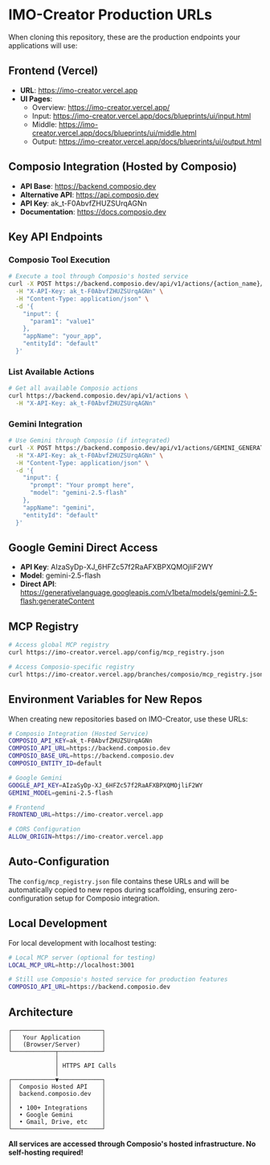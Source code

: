 # IMO-Creator Production URLs

When cloning this repository, these are the production endpoints your applications will use:

## Frontend (Vercel)
- **URL**: https://imo-creator.vercel.app
- **UI Pages**:
  - Overview: https://imo-creator.vercel.app/
  - Input: https://imo-creator.vercel.app/docs/blueprints/ui/input.html
  - Middle: https://imo-creator.vercel.app/docs/blueprints/ui/middle.html
  - Output: https://imo-creator.vercel.app/docs/blueprints/ui/output.html

## Composio Integration (Hosted by Composio)
- **API Base**: https://backend.composio.dev
- **Alternative API**: https://api.composio.dev
- **API Key**: ak_t-F0AbvfZHUZSUrqAGNn
- **Documentation**: https://docs.composio.dev

## Key API Endpoints

### Composio Tool Execution
```bash
# Execute a tool through Composio's hosted service
curl -X POST https://backend.composio.dev/api/v1/actions/{action_name}/execute \
  -H "X-API-Key: ak_t-F0AbvfZHUZSUrqAGNn" \
  -H "Content-Type: application/json" \
  -d '{
    "input": {
      "param1": "value1"
    },
    "appName": "your_app",
    "entityId": "default"
  }'
```

### List Available Actions
```bash
# Get all available Composio actions
curl https://backend.composio.dev/api/v1/actions \
  -H "X-API-Key: ak_t-F0AbvfZHUZSUrqAGNn"
```

### Gemini Integration
```bash
# Use Gemini through Composio (if integrated)
curl -X POST https://backend.composio.dev/api/v1/actions/GEMINI_GENERATE/execute \
  -H "X-API-Key: ak_t-F0AbvfZHUZSUrqAGNn" \
  -H "Content-Type: application/json" \
  -d '{
    "input": {
      "prompt": "Your prompt here",
      "model": "gemini-2.5-flash"
    },
    "appName": "gemini",
    "entityId": "default"
  }'
```

## Google Gemini Direct Access

- **API Key**: AIzaSyDp-XJ_6HFZc57f2RaAFXBPXQMOjliF2WY
- **Model**: gemini-2.5-flash
- **Direct API**: https://generativelanguage.googleapis.com/v1beta/models/gemini-2.5-flash:generateContent

## MCP Registry
```bash
# Access global MCP registry
curl https://imo-creator.vercel.app/config/mcp_registry.json

# Access Composio-specific registry
curl https://imo-creator.vercel.app/branches/composio/mcp_registry.json
```

## Environment Variables for New Repos

When creating new repositories based on IMO-Creator, use these URLs:

```bash
# Composio Integration (Hosted Service)
COMPOSIO_API_KEY=ak_t-F0AbvfZHUZSUrqAGNn
COMPOSIO_API_URL=https://backend.composio.dev
COMPOSIO_BASE_URL=https://backend.composio.dev
COMPOSIO_ENTITY_ID=default

# Google Gemini
GOOGLE_API_KEY=AIzaSyDp-XJ_6HFZc57f2RaAFXBPXQMOjliF2WY
GEMINI_MODEL=gemini-2.5-flash

# Frontend
FRONTEND_URL=https://imo-creator.vercel.app

# CORS Configuration
ALLOW_ORIGIN=https://imo-creator.vercel.app
```

## Auto-Configuration

The `config/mcp_registry.json` file contains these URLs and will be automatically copied to new repos during scaffolding, ensuring zero-configuration setup for Composio integration.

## Local Development

For local development with localhost testing:
```bash
# Local MCP server (optional for testing)
LOCAL_MCP_URL=http://localhost:3001

# Still use Composio's hosted service for production features
COMPOSIO_API_URL=https://backend.composio.dev
```

## Architecture

```
┌─────────────────────────┐
│   Your Application      │
│   (Browser/Server)      │
└────────────┬────────────┘
             │
             │ HTTPS API Calls
             │
┌────────────▼────────────┐
│  Composio Hosted API    │
│  backend.composio.dev   │
│                         │
│  • 100+ Integrations    │
│  • Google Gemini        │
│  • Gmail, Drive, etc    │
└─────────────────────────┘
```

**All services are accessed through Composio's hosted infrastructure. No self-hosting required!**

